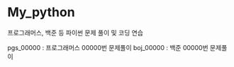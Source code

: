 # My_python
프로그래머스, 백준 등 파이썬 문제 풀이 및 코딩 연습

pgs_00000 : 프로그래머스 00000번 문제풀이
boj_00000 : 백준 00000번 문제풀이
